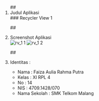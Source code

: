 <ol>
##<li> Judul Aplikasi </li>
### Recycler View 1 

##<li> Screenshot Aplikasi </li>
![rv_1 1](https://cloud.githubusercontent.com/assets/21327758/21128195/7110c0ca-c12b-11e6-96ad-22fb92c43e9f.png)
![rv_1 2](https://cloud.githubusercontent.com/assets/21327758/21128196/711212b8-c12b-11e6-97c5-9f71d604c978.png)

##<li> Identitas : </li>
<ul>
<li> Nama : Faiza Aulia Rahma Putra </li>
<li> Kelas : XI RPL 4 </li>
<li> No : 14 </li>
<li> NIS : 4709.1428/070 </li>
<li> Nama Sekolah : SMK Telkom Malang </li>
</ul>
